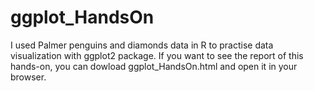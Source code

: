 # ggplot_HandsOn
I used Palmer penguins and diamonds data in R to practise data visualization with ggplot2 package.
If you want to see the report of this hands-on, you can dowload ggplot_HandsOn.html and open it in your browser.
